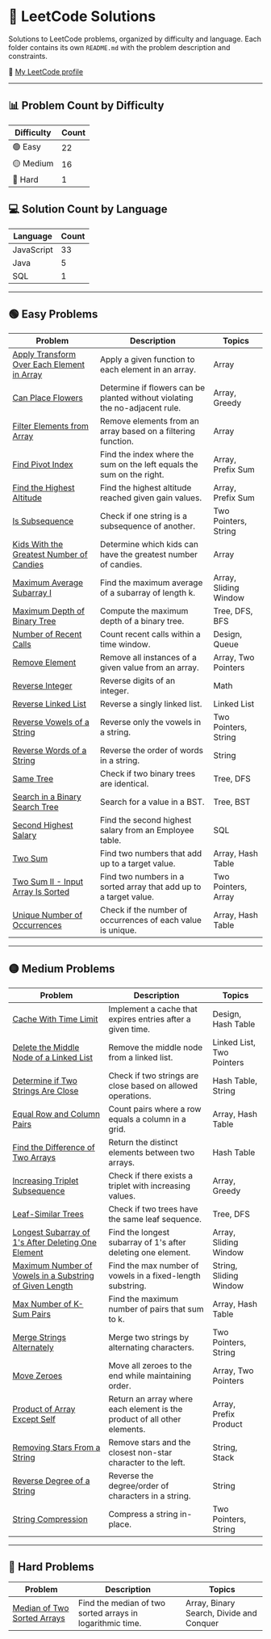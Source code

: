 # 📘 LeetCode Solutions

Solutions to LeetCode problems, organized by difficulty and language. Each folder contains its own `README.md` with the problem description and constraints.

🔗 [My LeetCode profile](https://leetcode.com/u/rontaro/)

---

## 📊 Problem Count by Difficulty

| Difficulty | Count |
|------------|-------|
| 🟢 Easy    | 22    |
| 🟡 Medium  | 16    |
| 🔴 Hard    | 1     |

## 💻 Solution Count by Language

| Language     | Count |
|--------------|-------|
| JavaScript   | 33    |
| Java         | 5     |
| SQL          | 1     |

---

## 🟢 Easy Problems

| Problem | Description | Topics |
|--------|-------------|--------|
| [Apply Transform Over Each Element in Array](./ApplyTransformOverEachElementInArray/README.md) | Apply a given function to each element in an array. | Array |
| [Can Place Flowers](./CanPlaceFlowers/README.md) | Determine if flowers can be planted without violating the no-adjacent rule. | Array, Greedy |
| [Filter Elements from Array](./FilterElementsFromArray/README.md) | Remove elements from an array based on a filtering function. | Array |
| [Find Pivot Index](./FindPivotIndex/README.md) | Find the index where the sum on the left equals the sum on the right. | Array, Prefix Sum |
| [Find the Highest Altitude](./FindTheHighestAltitude/README.md) | Find the highest altitude reached given gain values. | Array, Prefix Sum |
| [Is Subsequence](./IsSubsequence/README.md) | Check if one string is a subsequence of another. | Two Pointers, String |
| [Kids With the Greatest Number of Candies](./KidsWithTheGreatestNumberOfCandies/README.md) | Determine which kids can have the greatest number of candies. | Array |
| [Maximum Average Subarray I](./MaximumAverageSubarrayI/README.md) | Find the maximum average of a subarray of length k. | Array, Sliding Window |
| [Maximum Depth of Binary Tree](./MaximumDepthOfBinaryTree/README.md) | Compute the maximum depth of a binary tree. | Tree, DFS, BFS |
| [Number of Recent Calls](./NumberOfRecentCalls/README.md) | Count recent calls within a time window. | Design, Queue |
| [Remove Element](./RemoveElement/README.md) | Remove all instances of a given value from an array. | Array, Two Pointers |
| [Reverse Integer](./ReverseInteger/README.md) | Reverse digits of an integer. | Math |
| [Reverse Linked List](./ReverseLinkedList/README.md) | Reverse a singly linked list. | Linked List |
| [Reverse Vowels of a String](./ReverseVowelsOfAString/README.md) | Reverse only the vowels in a string. | Two Pointers, String |
| [Reverse Words of a String](./ReverseWordsOfAString/README.md) | Reverse the order of words in a string. | String |
| [Same Tree](./SameTree/README.md) | Check if two binary trees are identical. | Tree, DFS |
| [Search in a Binary Search Tree](./SearchInABinarySearchTree/README.md) | Search for a value in a BST. | Tree, BST |
| [Second Highest Salary](./SecondHighestSalary/README.md) | Find the second highest salary from an Employee table. | SQL |
| [Two Sum](./TwoSum/README.md) | Find two numbers that add up to a target value. | Array, Hash Table |
| [Two Sum II - Input Array Is Sorted](./TwoSumIIInputArrayIsSorted/README.md) | Find two numbers in a sorted array that add up to a target value. | Two Pointers, Array |
| [Unique Number of Occurrences](./UniqueNumberOfOccurrences/README.md) | Check if the number of occurrences of each value is unique. | Array, Hash Table |

---

## 🟡 Medium Problems

| Problem | Description | Topics |
|--------|-------------|--------|
| [Cache With Time Limit](./CacheWithTimeLimit/README.md) | Implement a cache that expires entries after a given time. | Design, Hash Table |
| [Delete the Middle Node of a Linked List](./DeleteTheMiddleNodeOfALinkedList/README.md) | Remove the middle node from a linked list. | Linked List, Two Pointers |
| [Determine if Two Strings Are Close](./DetermineIfTwoStringsAreClose/README.md) | Check if two strings are close based on allowed operations. | Hash Table, String |
| [Equal Row and Column Pairs](./EqualRowAndColumnPairs/README.md) | Count pairs where a row equals a column in a grid. | Array, Hash Table |
| [Find the Difference of Two Arrays](./FindTheDifferenceOfTwoArrays/README.md) | Return the distinct elements between two arrays. | Hash Table |
| [Increasing Triplet Subsequence](./IncreasingTripletSubsequence/README.md) | Check if there exists a triplet with increasing values. | Array, Greedy |
| [Leaf-Similar Trees](./LeafSimilarTrees/README.md) | Check if two trees have the same leaf sequence. | Tree, DFS |
| [Longest Subarray of 1's After Deleting One Element](./LongestSubarrayOf1sAfterDeletingOneElement/README.md) | Find the longest subarray of 1's after deleting one element. | Array, Sliding Window |
| [Maximum Number of Vowels in a Substring of Given Length](./MaximumNumberOfVowelsInASubstringOfGivenLength/README.md) | Find the max number of vowels in a fixed-length substring. | String, Sliding Window |
| [Max Number of K-Sum Pairs](./MaxNumberOfKSumPairs/README.md) | Find the maximum number of pairs that sum to k. | Array, Hash Table |
| [Merge Strings Alternately](./MergeStringsAlternately/README.md) | Merge two strings by alternating characters. | Two Pointers, String |
| [Move Zeroes](./MoveZeroes/README.md) | Move all zeroes to the end while maintaining order. | Array, Two Pointers |
| [Product of Array Except Self](./ProductOfArrayExceptSelf/README.md) | Return an array where each element is the product of all other elements. | Array, Prefix Product |
| [Removing Stars From a String](./RemovingStarsFromAString/README.md) | Remove stars and the closest non-star character to the left. | String, Stack |
| [Reverse Degree of a String](./ReverseDegreeOfAString/README.md) | Reverse the degree/order of characters in a string. | String |
| [String Compression](./StringCompression/README.md) | Compress a string in-place. | Two Pointers, String |

---

## 🔴 Hard Problems

| Problem | Description | Topics |
|--------|-------------|--------|
| [Median of Two Sorted Arrays](./MedianOfTwoSortedArrays/README.md) | Find the median of two sorted arrays in logarithmic time. | Array, Binary Search, Divide and Conquer |
